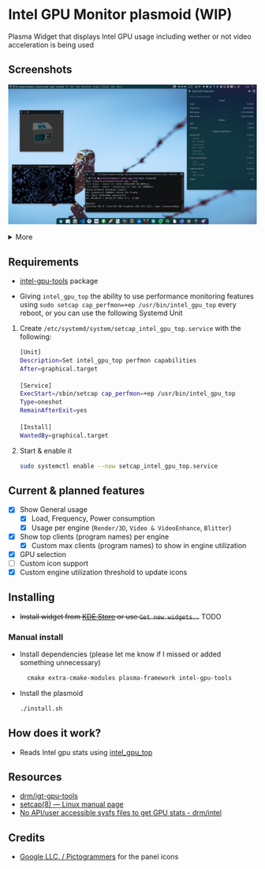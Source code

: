 # Intel GPU Monitor plasmoid (WIP)

Plasma Widget that displays Intel GPU usage including wether or not video acceleration is being used

## Screenshots

![expanded](screenshots/expanded.png)

<details>
    <summary>More</summary>

Settings

![tooltip](screenshots/settings.png)

Tooltip

![tooltip](screenshots/tooltip.png)

</details>

## Requirements

* [intel-gpu-tools](https://gitlab.freedesktop.org/drm/igt-gpu-tools) package

* Giving `intel_gpu_top` the ability to use performance monitoring features using `sudo setcap cap_perfmon=+ep /usr/bin/intel_gpu_top` every reboot, or you can use the following Systemd Unit

1. Create `/etc/systemd/system/setcap_intel_gpu_top.service` with the following:

    ```sh
    [Unit]
    Description=Set intel_gpu_top perfmon capabilities
    After=graphical.target

    [Service]
    ExecStart=/sbin/setcap cap_perfmon=+ep /usr/bin/intel_gpu_top
    Type=oneshot
    RemainAfterExit=yes

    [Install]
    WantedBy=graphical.target
    ```

2. Start & enable it

    ```sh
    sudo systemctl enable --now setcap_intel_gpu_top.service
    ```

## Current & planned features

* [x] Show General usage
  * [x] Load, Frequency, Power consumption
  * [x] Usage per engine (`Render/3D`, `Video & VideoEnhance`, `Blitter`)
* [x] Show top clients (program names) per engine
  * [x] Custom max clients (program names) to show in engine utilization
* [x] GPU selection
* [ ] Custom icon support
* [x] Custom engine utilization threshold to update icons

## Installing

* ~~Install widget from [KDE Store](todo) or use `Get new widgets..`~~ TODO

### Manual install

* Install dependencies (please let me know if I missed or added something unnecessary)

  ```txt
    cmake extra-cmake-modules plasma-framework intel-gpu-tools
  ```

* Install the plasmoid

  ```sh
  ./install.sh
  ```

## How does it work?

* Reads Intel gpu stats using [intel_gpu_top](https://gitlab.freedesktop.org/drm/igt-gpu-tools)

## Resources

* [drm/igt-gpu-tools](https://gitlab.freedesktop.org/drm/igt-gpu-tools)
* [setcap(8) — Linux manual page](https://man7.org/linux/man-pages/man8/setcap.8.html)
* [No API/user accessible sysfs files to get GPU stats - drm/intel](https://gitlab.freedesktop.org/drm/intel/-/issues/5018)

## Credits

* [Google LLC. / Pictogrammers](https://pictogrammers.com/library/mdi/) for the panel icons
